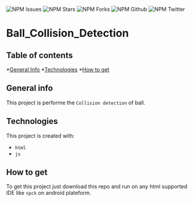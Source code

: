 ![NPM Issues](https://img.shields.io/github/issues/prabhu1122/Ball_Collision_Detection)
![NPM Stars](https://img.shields.io/github/stars/prabhu1122/Ball_Collision_Detection)
![NPM Forks](https://img.shields.io/github/forks/prabhu1122/Ball_Collision_Detection)
![NPM Github](https://img.shields.io/github/followers/prabhu1122?color=orange&logo=github&logoColor=black&style=plastic)
![NPM Twitter](https://img.shields.io/twitter/follow/Prabhat84684469?color=blue&label=Follow&logo=twitter&style=plastic)

# Ball_Collision_Detection
## Table of contents
*[General Info](#general-info)
*[Technologies](#technologies)
*[How to get](#how-to-get)

## General info
This project is performe the `Collision detection` of ball.

## Technologies
This project is created with:
* `html`
* `js`

## How to get
To get this project just download this repo and run on any html supported IDE like `spck` on android plateform.
